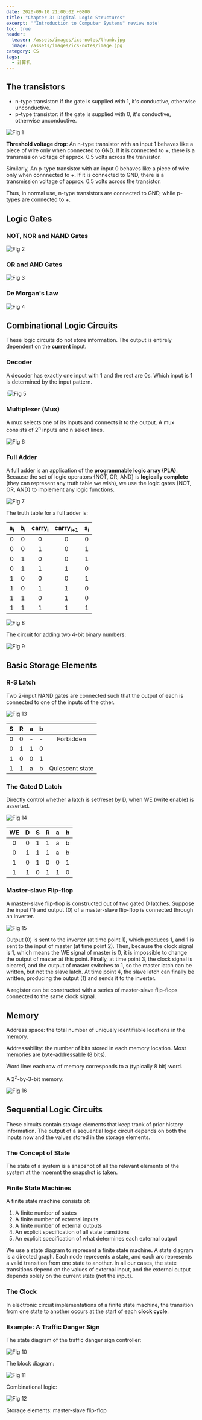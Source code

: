 ```yaml
---
date: 2020-09-10 21:00:02 +0800
title: "Chapter 3: Digital Logic Structures"
excerpt: '"Introduction to Computer Systems" review note'
toc: true
header:
  teaser: /assets/images/ics-notes/thumb.jpg
  image: /assets/images/ics-notes/image.jpg
category: CS
tags:
  - 计算机
---
```


## The transistors

- n-type transistor: if the gate is supplied with 1, it's conductive, otherwise unconductive.
- p-type transistor: if the gate is supplied with 0, it's conductive, otherwise unconductive.

![Fig 1](/assets/images/ics-notes/2-1.jpg)

**Threshold voltage drop**: An n-type transistor with an input 1 behaves like a piece of wire only when connected to GND. If it is connected to +, there is a transmission voltage of approx. 0.5 volts across the transistor.

Similarly, An p-type transistor with an input 0 behaves like a piece of wire only when connnected to +. If it is connected to GND, there is a transmission voltage of approx. 0.5 volts across the transistor.

Thus, in normal use, n-type transistors are connected to GND, while p-types are connected to +.

## Logic Gates

### NOT, NOR and NAND Gates

![Fig 2](/assets/images/ics-notes/2-2.jpg)

### OR and AND Gates

![Fig 3](/assets/images/ics-notes/2-3.jpg)

### De Morgan's Law

![Fig 4](/assets/images/ics-notes/2-4.jpg)

## Combinational Logic Circuits

These logic circuits do not store information. The output is entirely dependent on the **current** input.

### Decoder

A decoder has exactly one input with 1 and the rest are 0s. Which input is 1 is determined by the input pattern.

!![Fig 5](/assets/images/ics-notes/2-5.jpg)

### Multiplexer (Mux)

A mux selects one of its inputs and connects it to the output. A mux consists of 2<sup>n</sup> inputs and n select lines.

![Fig 6](/assets/images/ics-notes/2-6.jpg)

### Full Adder

A full adder is an application of the **programmable logic array (PLA)**. Because the set of logic operators {NOT, OR, AND} is **logically complete** (they can represent any truth table we wish), we use the logic gates {NOT, OR, AND} to implement any logic functions.

![Fig 7](/assets/images/ics-notes/2-7.jpg)

The truth table for a full adder is:

| a<sub>i</sub> | b<sub>i</sub> | carry<sub>i</sub> | carry<sub>i+1</sub> | s<sub>i</sub> |
|:--:|:--:|:--:|:--:|:--:|
| 0 | 0 | 0 | 0 | 0 |
| 0 | 0 | 1 | 0 | 1 |
| 0 | 1 | 0 | 0 | 1 |
| 0 | 1 | 1 | 1 | 0 |
| 1 | 0 | 0 | 0 | 1 |
| 1 | 0 | 1 | 1 | 0 |
| 1 | 1 | 0 | 1 | 0 |
| 1 | 1 | 1 | 1 | 1 |

![Fig 8](/assets/images/ics-notes/2-8.jpg)

The circuit for adding two 4-bit binary numbers:

![Fig 9](/assets/images/ics-notes/2-9.jpg)

## Basic Storage Elements

### R-S Latch

Two 2-input NAND gates are connected such that the output of each is connected to one of the inputs of the other.

![Fig 13](/assets/images/ics-notes/2-13.jpg)

| S | R | a | b | |
|:--:|:--:|:--:|:--:|:--:|
| 0 | 0 | - | - | Forbidden |
| 0 | 1 | 1 | 0 |
| 1 | 0 | 0 | 1 |
| 1 | 1 | a | b | Quiescent state |

### The Gated D Latch

Directly control whether a latch is set/reset by D, when WE (write enable) is asserted.

![Fig 14](/assets/images/ics-notes/2-14.jpg)

| WE | D | S | R | a | b |
|:--:|:--:|:--:|:--:|:--:|:--:|
| 0 | 0 | 1 | 1 | a | b |
| 0 | 1 | 1 | 1 | a | b |
| 1 | 0 | 1 | 0 | 0 | 1 |
| 1 | 1 | 0 | 1 | 1 | 0 |

### Master-slave Flip-flop

A master-slave flip-flop is constructed out of two gated D latches. Suppose the input (1) and output (0) of a master-slave flip-flop is connected through an inverter.

![Fig 15](/assets/images/ics-notes/2-15.jpg)

Output (0) is sent to the inverter (at time point 1), which produces 1, and 1 is sent to the input of master (at time point 2). Then, because the clock signal is 1, which means the WE signal of master is 0, it is impossible to change the output of master at this point. Finally, at time point 3, the clock signal is cleared, and the output of master switches to 1, so the master latch can be written, but not the slave latch. At time point 4, the slave latch can finally be written, producing the output (1) and sends it to the inverter.

A register can be constructed with a series of master-slave flip-flops connected to the same clock signal.

## Memory

Address space: the total number of uniquely identifiable locations in the memory.

Addressability: the number of bits stored in each memory location. Most memories are byte-addressable (8 bits).

Word line: each row of memory corresponds to a (typically 8 bit) word.

A 2<sup>2</sup>-by-3-bit memory:

![Fig 16](/assets/images/ics-notes/2-16.jpg)

## Sequential Logic Circuits

These circuits contain storage elements that keep track of prior history information. The output of a sequential logic circuit depends on both the inputs now and the values stored in the storage elements.

### The Concept of State

The state of a system is a snapshot of all the relevant elements of the system at the moemnt the snapshot is taken.

### Finite State Machines

A finite state machine consists of:

1. A finite number of states
2. A finite number of external inputs
3. A finite number of external outputs
4. An explicit specification of all state transitions
5. An explicit specification of what determines each external output

We use a state diagram to represent a finite state machine. A state diagram is a directed graph. Each node represents a state, and each arc represents a valid transition from one state to another. In all our cases, the state transitions depend on the values of external input, and the external output depends solely on the current state (not the input).

### The Clock

In electronic circuit implementations of a finite state machine, the transition from one state to another occurs at the start of each **clock cycle**.

### Example: A Traffic Danger Sign

The state diagram of the traffic danger sign controller:

![Fig 10](/assets/images/ics-notes/2-10.jpg)

The block diagram:

![Fig 11](/assets/images/ics-notes/2-11.jpg)

Combinational logic:

![Fig 12](/assets/images/ics-notes/2-12.jpg)

Storage elements: master-slave flip-flop


